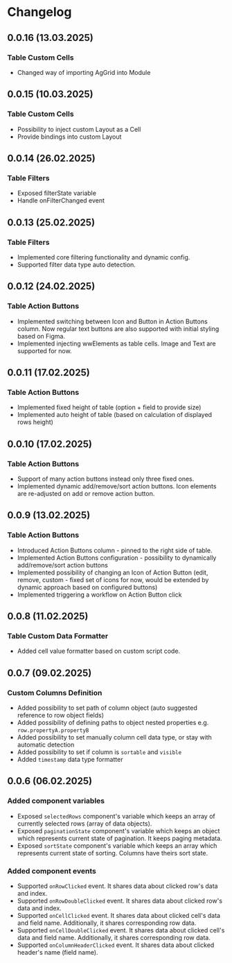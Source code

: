 # Changelog

## 0.0.16 (13.03.2025)

### Table Custom Cells
- Changed way of importing AgGrid into Module

## 0.0.15 (10.03.2025)

### Table Custom Cells
- Possibility to inject custom Layout as a Cell
- Provide bindings into custom Layout

## 0.0.14 (26.02.2025)

### Table Filters
- Exposed filterState variable
- Handle onFilterChanged event

## 0.0.13 (25.02.2025)

### Table Filters
- Implemented core filtering functionality and dynamic config.
- Supported filter data type auto detection.

## 0.0.12 (24.02.2025)

### Table Action Buttons
- Implemented switching between Icon and Button in Action Buttons column. Now regular text buttons are also supported with initial styling based on Figma.
- Implemented injecting wwElements as table cells. Image and Text are supported for now.

## 0.0.11 (17.02.2025)

### Table Action Buttons
- Implemented fixed height of table (option + field to provide size)
- Implemented auto height of table (based on calculation of displayed rows height)

## 0.0.10 (17.02.2025)

### Table Action Buttons
- Support of many action buttons instead only three fixed ones.
- Implemented dynamic add/remove/sort action buttons. Icon elements are re-adjusted on add or remove action button.

## 0.0.9 (13.02.2025)

### Table Action Buttons
- Introduced Action Buttons column - pinned to the right side of table.
- Implemented Action Buttons configuration - possibility to dynamically add/remove/sort action buttons
- Implemented possibility of changing an Icon of Action Button (edit, remove, custom - fixed set of icons for now, would be extended by dynamic approach based on configured buttons)
- Implemented triggering a workflow on Action Button click

## 0.0.8 (11.02.2025)

### Table Custom Data Formatter
- Added cell value formatter based on custom script code.

## 0.0.7 (09.02.2025)

### Custom Columns Definition
- Added possibility to set path of column object (auto suggested reference to row object fields)
- Added possibility of defining paths to object nested properties e.g. `row.propertyA.propertyB`
- Added possibility to set manually column cell data type, or stay with automatic detection
- Added possibility to set if column is `sortable` and `visible`
- Added `timestamp` data type formatter

## 0.0.6 (06.02.2025)

### Added component variables
- Exposed `selectedRows` component's variable which keeps an array of currently selected rows (array of data objects).
- Exposed `paginationState` component's variable which keeps an object which represents current state of pagination. It keeps paging metadata.
- Exposed `sortState` component's variable which keeps an array which represents current state of sorting. Columns have theirs sort state.

### Added component events
- Supported `onRowClicked` event. It shares data about clicked row's data and index.
- Supported `onRowDoubleClicked` event. It shares data about clicked row's data and index.
- Supported `onCellClicked` event. It shares data about clicked cell's data and field name. Additionally, it shares corresponding row data.
- Supported `onCellDoubleClicked` event. It shares data about clicked cell's data and field name. Additionally, it shares corresponding row data.
- Supported `onColumnHeaderClicked` event. It shares data about clicked header's name (field name).
